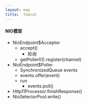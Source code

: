 ```yaml
---
layout: map
title:  Tomcat
---
```


#### NIO模型

* NioEndpoint$Acceptor
    * accept()
        * 轮询
    * getPoller0().register(channel)
* NioEndpoint$Poller
    * SynchronizedQueue<PollerEvent> events
    * events.offer(event)
    * run
        * events.poll()
* Http11Processor.finishResponse()
* NioSelectorPool.write()
